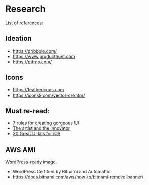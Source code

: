 # Research

List of references:


## Ideation
- https://dribbble.com/
- https://www.producthunt.com
- https://pttrns.com/

## Icons 
- https://feathericons.com
- https://icons8.com/vector-creator/


## Must re-read:
- [7 rules for creating gorgeous UI][1]
- [The artist and the innovator][2]
- [30 Great UI kits for iOS][3]

## AWS AMI

WordPress-ready image. 
- WordPress Certified by Bitnami and Automattic
- https://docs.bitnami.com/aws/how-to/bitnami-remove-banner/



[1]: https://medium.com/@erikdkennedy/7-rules-for-creating-gorgeous-ui-part-1-559d4e805cda
[2]: https://blog.leanstack.com/the-artist-and-the-innovator-e6b4888c5869
[3]: https://medium.com/flawless-app-stories/30-great-ui-kits-for-ios-engineers-41b2732896b9
